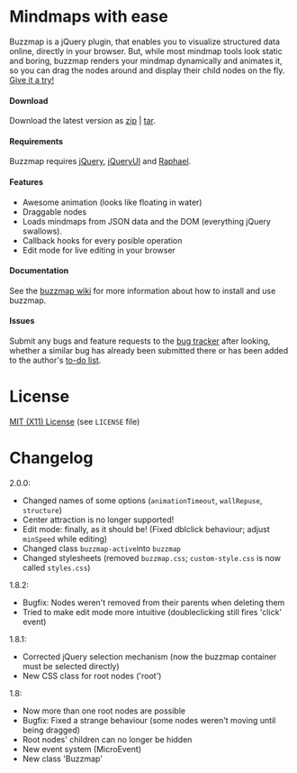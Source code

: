# Mindmaps with ease
Buzzmap is a jQuery plugin, that enables you to visualize structured data online, directly in your browser. But, while most mindmap tools look static and boring, buzzmap renders your mindmap dynamically and animates it, so you can drag the nodes around and display their child nodes on the fly.  
[Give it a try!](http://marcelklehr.github.com/buzzmap)

#### Download
Download the latest version as [zip](https://github.com/marcelklehr/buzzmap/zipball/master) | [tar](https://github.com/marcelklehr/buzzmap/tarball/master).

#### Requirements
Buzzmap requires [jQuery](http://jquery.com/), [jQueryUI](http://jqueryui.com/) and [Raphael](http://raphaeljs.com/).

#### Features
 - Awesome animation (looks like floating in water)
 - Draggable nodes
 - Loads mindmaps from JSON data and the DOM (everything jQuery swallows).
 - Callback hooks for every posible operation
 - Edit mode for live editing in your browser

#### Documentation
See the [buzzmap wiki](http://github.com/marcelklehr/buzzmap/wiki) for more information about how to install and use buzzmap.

#### Issues
Submit any bugs and feature requests to the [bug tracker](http://github.com/marcelklehr/buzzmap/issues) after looking, whether a similar bug has already been submitted there or has been added to the author's [to-do list](http://github.com/marcelklehr/buzzmap/wiki/Todo).

# License
[MIT (X11) License](http://github.com/marcelklehr/buzzmap/blob/master/LICENSE) (see `LICENSE` file)

# Changelog
2.0.0:

 - Changed names of some options (`animationTimeout`, `wallRepuse`, `structure`)
 - Center attraction is no longer supported!
 - Edit mode: finally, as it should be! (Fixed dblclick behaviour; adjust `minSpeed` while editing)
 - Changed class `buzzmap-active`into `buzzmap`
 - Changed stylesheets (removed `buzzmap.css`; `custom-style.css` is now called `styles.css`)

1.8.2:

- Bugfix: Nodes weren't removed from their parents when deleting them
- Tried to make edit mode more intuitive (doubleclicking still fires 'click' event)

1.8.1:

- Corrected jQuery selection mechanism (now the buzzmap container must be selected directly)
- New CSS class for root nodes ('root') 

1.8:

- Now more than one root nodes are possible
- Bugfix: Fixed a strange behaviour (some nodes weren't moving until being dragged)
- Root nodes' children can no longer be hidden
- New event system (MicroEvent)
- New class 'Buzzmap'